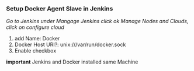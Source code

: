 ### Setup Docker Agent Slave in Jenkins 

*Go to Jenkins under Mangage Jenkins click ok Manage Nodes and Clouds, click on configure cloud*
1. add Name: Docker
2. Docker Host URI?: unix:///var/run/docker.sock
3. Enable checkbox

**important**
Jenkins and Docker installed same Machine
